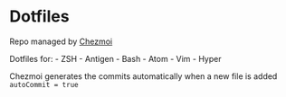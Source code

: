 # Dotfiles

Repo managed by [Chezmoi](http://chezmoi.io/)

Dotfiles for:
	- ZSH
	- Antigen
	- Bash
	- Atom
	- Vim
	- Hyper

Chezmoi generates the commits automatically when a new file is added
`autoCommit = true`